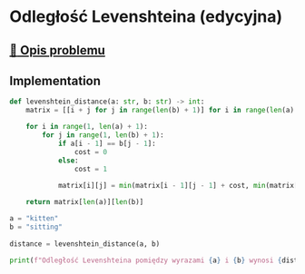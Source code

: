 # Odległość Levenshteina (edycyjna)

## [:link: Opis problemu](../../../../algorithms/text/levenshtein-distance.md)

## Implementation

```python linenums="1"
def levenshtein_distance(a: str, b: str) -> int:
    matrix = [[i + j for j in range(len(b) + 1)] for i in range(len(a) + 1)]

    for i in range(1, len(a) + 1):
        for j in range(1, len(b) + 1):
            if a[i - 1] == b[j - 1]:
                cost = 0
            else:
                cost = 1
                
            matrix[i][j] = min(matrix[i - 1][j - 1] + cost, min(matrix[i - 1][j] + 1, matrix[i][j - 1] + 1))

    return matrix[len(a)][len(b)]

a = "kitten"
b = "sitting"
    
distance = levenshtein_distance(a, b)

print(f"Odległość Levenshteina pomiędzy wyrazami {a} i {b} wynosi {distance}")
```
